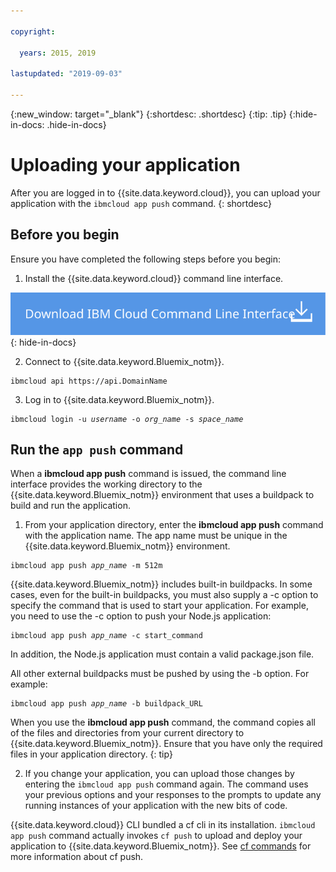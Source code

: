 ```yaml
---

copyright:

  years: 2015, 2019

lastupdated: "2019-09-03"

---
```


{:new_window: target="_blank"}
{:shortdesc: .shortdesc}
{:tip: .tip}
{:hide-in-docs: .hide-in-docs}

# Uploading your application

After you are logged in to {{site.data.keyword.cloud}}, you can upload your application with the `ibmcloud app push` command.
{: shortdesc}

## Before you begin

Ensure you have completed the following steps before you begin:

  1. Install the {{site.data.keyword.cloud}} command line interface.

  <a class="xref" href="http://clis.stage1.ng.bluemix.net/ui/home.html" target="_blank" title="(Opens in a new tab or window)"><img class="image" src="images/btn_bx_commandline.svg" alt="Download {{site.data.keyword.cloud}} command line interface" /> </a>{: hide-in-docs}

  2. Connect to {{site.data.keyword.Bluemix_notm}}.

  <pre class="pre"><code class="hljs">ibmcloud api https://api.<span class="keyword" data-hd-keyref="DomainName">DomainName</span></code></pre>

  3. Log in to {{site.data.keyword.Bluemix_notm}}.

  <pre class="pre"><code class="hljs">ibmcloud login -u <var class="keyword varname" data-hd-keyref="user_ID">username</var> -o <var class="keyword varname" data-hd-keyref="org_name">org_name</var> -s <var class="keyword varname" data-hd-keyref="space_name">space_name</var></code></pre>

## Run the `app push` command

When a **ibmcloud app push** command is issued, the command line interface provides the working directory to the {{site.data.keyword.Bluemix_notm}} environment that uses a buildpack to build and run the application.

  1. From your application directory, enter the **ibmcloud app push** command with the application name. The app name must be unique in the {{site.data.keyword.Bluemix_notm}} environment.

  <pre class="pre"><code class="hljs">ibmcloud app push <var class="keyword varname" data-hd-keyref="app_name">app_name</var> -m 512m</code></pre>

  {{site.data.keyword.Bluemix_notm}} includes built-in buildpacks. In some cases, even for the built-in buildpacks, you must also supply a -c option to specify the command that is used to start your application. For example, you need to use the -c option to push your Node.js application:

  <pre class="pre"><code class="hljs">ibmcloud app push <var class="keyword varname" data-hd-keyref="app_name">app_name</var> -c start_command</code></pre>

  In addition, the Node.js application must contain a valid package.json file.

  All other external buildpacks must be pushed by using the -b option. For example:

  <pre class="pre"><code class="hljs">ibmcloud app push <var class="keyword varname" data-hd-keyref="app_name">app_name</var> -b buildpack_URL</code></pre>

  When you use the **ibmcloud app push** command, the command copies all of the files and directories from your current directory to {{site.data.keyword.Bluemix_notm}}. Ensure that you have only the required files in your application directory.
{: tip}


  2. If you change your application, you can upload those changes by entering the `ibmcloud app push` command again. The command uses your previous options and your responses to the prompts to update any running instances of your application with the new bits of code.

{{site.data.keyword.cloud}} CLI bundled a cf cli in its installation. `ibmcloud app push` command actually invokes `cf push` to upload and deploy your application to {{site.data.keyword.Bluemix_notm}}. See [cf commands](/docs/cli/reference/ibmcloud?topic=cf-cli-plugin-cf-cli-plugin) for more information about cf push.
